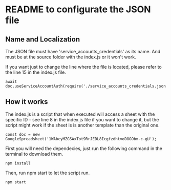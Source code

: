 # README to configurate the JSON file

## Name and Localization
The JSON file must have 'service_accounts_credentials' as its name. And must be at the source folder with the index.js or it won't work.

If you want just to change the line where the file is located, please refer to the line 15 in the index.js file.

```
await doc.useServiceAccountAuth(require('./service_accounts_credentials.json'));
```

## How it works

The index.js is a script that when executed will access a sheet with the specific ID - see line 8 in the index.js file if you want to change it, but the script might work if the sheet is is another template than the original one. 

```
const doc = new GoogleSpreadsheet('1WAbcyMZGSAxTot9RrJEDL8IcgfzdhtvoD8GObm-c-gU');
```

First you will need the dependecies, just run the following command in the terminal to download them.

```
npm install
```

Then, run npm start to let the script run.

```
npm start
```
